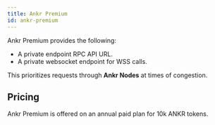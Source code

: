 ```yaml
---
title: Ankr Premium
id: ankr-premium
---
```


Ankr Premium provides the following:
* A private endpoint RPC API URL.
* A private websocket endpoint for WSS calls.

This prioritizes requests through **Ankr Nodes** at times of congestion.

## Pricing

Ankr Premium is offered on an annual paid plan for 10k ANKR tokens.
